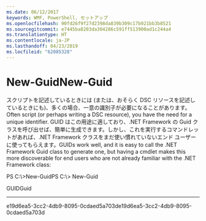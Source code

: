 ```yaml
---
ms.date: 06/12/2017
keywords: WMF, PowerShell, セットアップ
ms.openlocfilehash: 90fd26f9f27d2398da839b309c17b921bb3b8521
ms.sourcegitcommit: e7445ba8203da304286c591ff513900ad1c244a4
ms.translationtype: HT
ms.contentlocale: ja-JP
ms.lasthandoff: 04/23/2019
ms.locfileid: "62085328"
---
```

# <a name="new-guid"></a><span data-ttu-id="3500b-102">New-Guid</span><span class="sxs-lookup"><span data-stu-id="3500b-102">New-Guid</span></span>
<span data-ttu-id="3500b-103">スクリプトを記述しているときには (または、おそらく DSC リソースを記述しているときにも)、多くの場合、一意の識別子が必要になることがあります。</span><span class="sxs-lookup"><span data-stu-id="3500b-103">Often script (or perhaps writing a DSC resource), you have the need for a unique identifier.</span></span> <span data-ttu-id="3500b-104">GUID はこの用途に適しており、.NET Framework の Guid クラスを呼び出せば、簡単に生成できます。しかし、これを実行するコマンドレットがあれば、.NET Framework クラスをまだ使い慣れていないエンド ユーザーに使ってもらえます。</span><span class="sxs-lookup"><span data-stu-id="3500b-104">GUIDs work well, and it is easy to call the .NET Framework Guid class to generate one, but having a cmdlet makes this more discoverable for end users who are not already familiar with the .NET Framework class:</span></span>

<span data-ttu-id="3500b-105">PS C:\\&gt;New-Guid</span><span class="sxs-lookup"><span data-stu-id="3500b-105">PS C:\\&gt; New-Guid</span></span>

<span data-ttu-id="3500b-106">GUID</span><span class="sxs-lookup"><span data-stu-id="3500b-106">Guid</span></span>

----

<span data-ttu-id="3500b-107">e19d6ea5-3cc2-4db9-8095-0cdaed5a703d</span><span class="sxs-lookup"><span data-stu-id="3500b-107">e19d6ea5-3cc2-4db9-8095-0cdaed5a703d</span></span>
